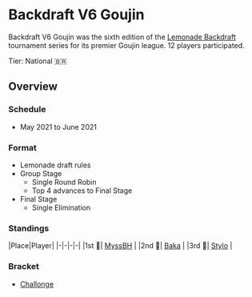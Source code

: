 # Backdraft V6 Goujin

Backdraft V6 Goujin was the sixth edition of the [Lemonade Backdraft](bdmain.md) tournament series for its premier Goujin league.
12 players participated.

Tier: National :brazil:

## Overview

### Schedule
- May 2021 to June 2021

### Format
- Lemonade draft rules
- Group Stage
    - Single Round Robin 
    - Top 4 advances to Final Stage
- Final Stage
    - Single Elimination

### Standings

|Place|Player|
|-|-|-|-|
|1st :1st_place_medal:| [MyssBH](../../players/brazilian/myssbh.md) |
|2nd :2nd_place_medal:| [Baka](../../players/brazilian/baka.md) |
|3rd :3rd_place_medal:| [Stylo](../../players/brazilian/stylo.md) |

### Bracket
- [Challonge](https://challonge.com/BDV6)